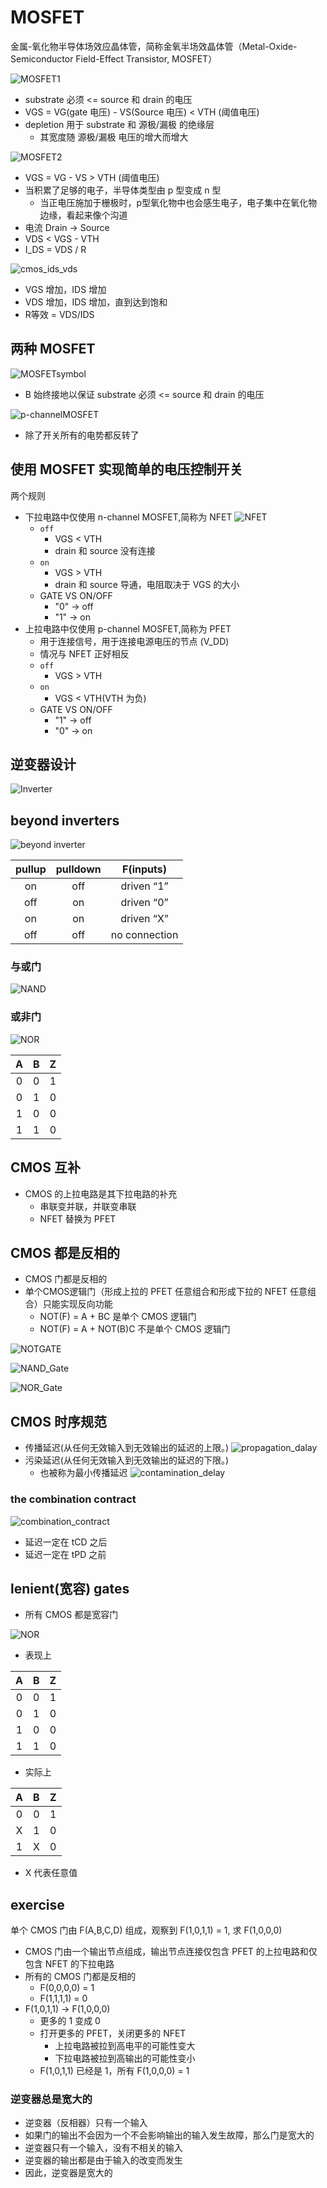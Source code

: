 # MOSFET
金属-氧化物半导体场效应晶体管，简称金氧半场效晶体管（Metal-Oxide-Semiconductor Field-Effect Transistor, MOSFET）

![MOSFET1](../images/MOSFET.png)
- substrate 必须 <= source 和 drain 的电压
- VGS = VG(gate 电压) - VS(Source 电压) < VTH (阈值电压)
- depletion 用于 substrate 和 源极/漏极 的绝缘层
  - 其宽度随 源极/漏极 电压的增大而增大
  
![MOSFET2](../images/MOSFET2.png)
- VGS = VG - VS > VTH (阈值电压)
- 当积累了足够的电子，半导体类型由 p 型变成 n 型
  - 当正电压施加于栅极时，p型氧化物中也会感生电子，电子集中在氧化物边缘，看起来像个沟道
- 电流 Drain -> Source
- VDS < VGS - VTH
- I_DS = VDS / R

![cmos_ids_vds](../images/cmos_ids_vds.png)
- VGS 增加，IDS 增加
- VDS 增加，IDS 增加，直到达到饱和
- R等效 = VDS/IDS 

## 两种 MOSFET
![MOSFETsymbol](../images/MOSFETsymbol.png)
- B 始终接地以保证 substrate 必须 <= source 和 drain 的电压

![p-channelMOSFET](../images/p-channelMOSFET.png)
- 除了开关所有的电势都反转了

## 使用 MOSFET 实现简单的电压控制开关
两个规则
- 下拉电路中仅使用 n-channel MOSFET,简称为 NFET
![NFET](../images/NFET.png)
    - `off`
      - VGS < VTH
      - drain 和 source 没有连接
    - `on`
      - VGS > VTH
      - drain 和 source 导通，电阻取决于 VGS 的大小
    - GATE VS ON/OFF
      - "0" -> off
      - "1" -> on
- 上拉电路中仅使用 p-channel MOSFET,简称为 PFET
  - 用于连接信号，用于连接电源电压的节点 (V_DD)
  - 情况与 NFET 正好相反
  - `off`
    - VGS > VTH
  - `on`
    - VGS < VTH(VTH 为负)
  - GATE VS ON/OFF
    - "1" -> off
    - "0" -> on
## 逆变器设计
![Inverter](../images/Inverter.png)

## beyond inverters
![beyond inverter](../images/beyond_inverter.png)

| pullup | pulldown | F(inputs) |
|:---:|:---:|:---:|
| on | off | driven “1” |
| off | on | driven “0” |
| on | on | driven “X” |
| off | off | no connection |

### 与或门
![NAND](../images/NAND.png)

### 或非门
![NOR](../images/NOR-gate.png)

| A | B | Z |
|:---:|:---:|:---:|
| 0 | 0 | 1 |
| 0 | 1 | 0 |
| 1 | 0 | 0 |
| 1 | 1 | 0 |

## CMOS 互补
- CMOS 的上拉电路是其下拉电路的补充
  - 串联变并联，并联变串联
  - NFET 替换为 PFET

## CMOS 都是反相的
- CMOS 门都是反相的
- 单个CMOS逻辑门（形成上拉的 PFET 任意组合和形成下拉的 NFET 任意组合）只能实现反向功能
  - NOT(F) = A + BC 是单个 CMOS 逻辑门
  - NOT(F) = A + NOT(B)C 不是单个 CMOS 逻辑门
  
![NOTGATE](../images/NOT_Gate.jpg)

![NAND_Gate](../images/NAND_Gate.jpg)

![NOR_Gate](../images/NOR_GATE.jpg)

## CMOS 时序规范
- 传播延迟(从任何无效输入到无效输出的延迟的上限。)
![propagation_dalay](../images/propagation_dalay.png)
- 污染延迟(从任何无效输入到无效输出的延迟的下限。)
  - 也被称为最小传播延迟
![contamination_delay](../images/contamination_delay.png)

### the combination contract
![combination_contract](../images/combination_contract.png)
- 延迟一定在 tCD 之后
- 延迟一定在 tPD 之前

## lenient(宽容) gates
- 所有 CMOS 都是宽容门

![NOR](../images/NOR-gate.png)
- 表现上

| A | B | Z |
|:---:|:---:|:---:|
| 0 | 0 | 1 |
| 0 | 1 | 0 |
| 1 | 0 | 0 |
| 1 | 1 | 0 |

- 实际上

| A | B | Z |
|:---:|:---:|:---:|
| 0 | 0 | 1 |
| X | 1 | 0 |
| 1 | X | 0 |
- X 代表任意值

## exercise
单个 CMOS 门由 F(A,B,C,D) 组成，观察到 F(1,0,1,1) = 1, 求 F(1,0,0,0)

- CMOS 门由一个输出节点组成，输出节点连接仅包含 PFET 的上拉电路和仅包含 NFET 的下拉电路
- 所有的 CMOS 门都是反相的
  - F(0,0,0,0) = 1
  - F(1,1,1,1) = 0
- F(1,0,1,1) -> F(1,0,0,0)
  - 更多的 1 变成 0
  - 打开更多的 PFET，关闭更多的 NFET
    - 上拉电路被拉到高电平的可能性变大
    - 下拉电路被拉到高输出的可能性变小
  - F(1,0,1,1) 已经是 1，所有 F(1,0,0,0) = 1
  
### 逆变器总是宽大的
- 逆变器（反相器）只有一个输入
- 如果门的输出不会因为一个不会影响输出的输入发生故障，那么门是宽大的
- 逆变器只有一个输入，没有不相关的输入
- 逆变器的输出都是由于输入的改变而发生
- 因此，逆变器是宽大的